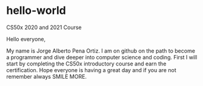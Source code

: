 # hello-world
CS50x 2020 and 2021 Course 

Hello everyone,

My name is Jorge Alberto Pena Ortiz. I am on github on the path to become a programmer and dive deeper into computer science and coding. First I will start by completing the CS50x introductory course and earn the certification. Hope everyone is having a great day and if you are not remember always SMILE MORE. 
